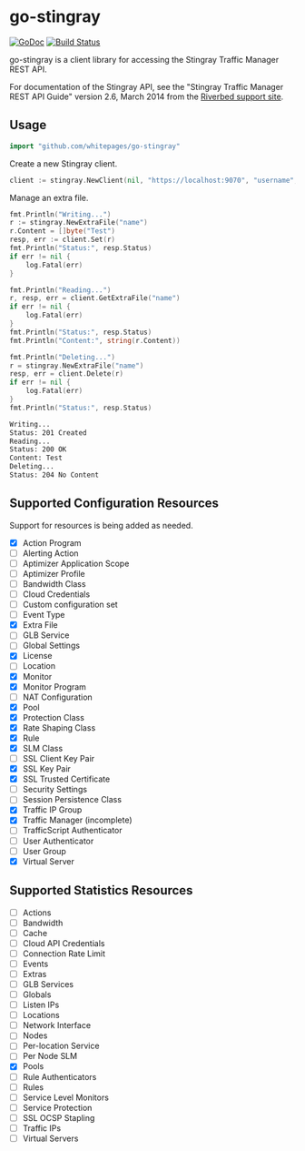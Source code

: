 # go-stingray

[![GoDoc](https://godoc.org/github.com/whitepages/go-stingray?status.svg)](https://godoc.org/github.com/whitepages/go-stingray)
[![Build Status](https://secure.travis-ci.org/whitepages/go-stingray.png)](http://travis-ci.org/whitepages/go-stingray)

go-stingray is a client library for accessing the Stingray Traffic
Manager REST API.

For documentation of the Stingray API, see the "Stingray Traffic
Manager REST API Guide" version 2.6, March 2014 from the
[Riverbed support site](https://support.riverbed.com/content/support/software/steelapp/traffic-manager.html).

## Usage

```go
import "github.com/whitepages/go-stingray"
```

Create a new Stingray client.

```go
client := stingray.NewClient(nil, "https://localhost:9070", "username", "password")
```

Manage an extra file.

```go
fmt.Println("Writing...")
r := stingray.NewExtraFile("name")
r.Content = []byte("Test")
resp, err := client.Set(r)
fmt.Println("Status:", resp.Status)
if err != nil {
	log.Fatal(err)
}

fmt.Println("Reading...")
r, resp, err = client.GetExtraFile("name")
if err != nil {
	log.Fatal(err)
}
fmt.Println("Status:", resp.Status)
fmt.Println("Content:", string(r.Content))

fmt.Println("Deleting...")
r = stingray.NewExtraFile("name")
resp, err = client.Delete(r)
if err != nil {
	log.Fatal(err)
}
fmt.Println("Status:", resp.Status)
```

```sh
Writing...
Status: 201 Created
Reading...
Status: 200 OK
Content: Test
Deleting...
Status: 204 No Content
```

## Supported Configuration Resources

Support for resources is being added as needed.

- [x] Action Program
- [ ] Alerting Action
- [ ] Aptimizer Application Scope
- [ ] Aptimizer Profile
- [ ] Bandwidth Class
- [ ] Cloud Credentials
- [ ] Custom configuration set
- [ ] Event Type
- [x] Extra File
- [ ] GLB Service
- [ ] Global Settings
- [x] License
- [ ] Location
- [x] Monitor
- [x] Monitor Program
- [ ] NAT Configuration
- [x] Pool
- [x] Protection Class
- [x] Rate Shaping Class
- [x] Rule
- [x] SLM Class
- [ ] SSL Client Key Pair
- [x] SSL Key Pair
- [x] SSL Trusted Certificate
- [ ] Security Settings
- [ ] Session Persistence Class
- [x] Traffic IP Group
- [x] Traffic Manager (incomplete)
- [ ] TrafficScript Authenticator
- [ ] User Authenticator
- [ ] User Group
- [x] Virtual Server

## Supported Statistics Resources
- [ ] Actions
- [ ] Bandwidth
- [ ] Cache
- [ ] Cloud API Credentials
- [ ] Connection Rate Limit
- [ ] Events
- [ ] Extras
- [ ] GLB Services
- [ ] Globals
- [ ] Listen IPs
- [ ] Locations
- [ ] Network Interface
- [ ] Nodes
- [ ] Per-location Service
- [ ] Per Node SLM
- [x] Pools
- [ ] Rule Authenticators
- [ ] Rules
- [ ] Service Level Monitors
- [ ] Service Protection
- [ ] SSL OCSP Stapling
- [ ] Traffic IPs
- [ ] Virtual Servers
